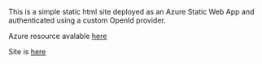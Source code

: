 This is a simple static html site deployed as an Azure Static Web App and authenticated using a custom OpenId provider.

Azure resource avalable [here](https://portal.azure.com/#@jmichaelcookeoutlook.onmicrosoft.com/resource/subscriptions/badce839-3eb6-48dc-9e71-5c6c4f54a5a9/resourceGroups/static-web-app-exp/providers/Microsoft.Web/staticSites/static-web-app-exp/staticsite)

Site is [here](https://kind-forest-06e3e9200.5.azurestaticapps.net/)
